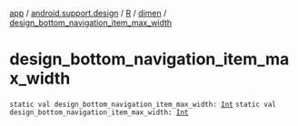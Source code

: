 [app](../../../index.md) / [android.support.design](../../index.md) / [R](../index.md) / [dimen](index.md) / [design_bottom_navigation_item_max_width](./design_bottom_navigation_item_max_width.md)

# design_bottom_navigation_item_max_width

`static val design_bottom_navigation_item_max_width: `[`Int`](https://kotlinlang.org/api/latest/jvm/stdlib/kotlin/-int/index.html)
`static val design_bottom_navigation_item_max_width: `[`Int`](https://kotlinlang.org/api/latest/jvm/stdlib/kotlin/-int/index.html)